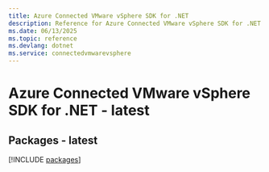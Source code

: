 ```yaml
---
title: Azure Connected VMware vSphere SDK for .NET
description: Reference for Azure Connected VMware vSphere SDK for .NET
ms.date: 06/13/2025
ms.topic: reference
ms.devlang: dotnet
ms.service: connectedvmwarevsphere
---
```

# Azure Connected VMware vSphere SDK for .NET - latest
## Packages - latest
[!INCLUDE [packages](connected-vmware-vsphere-index.md)]